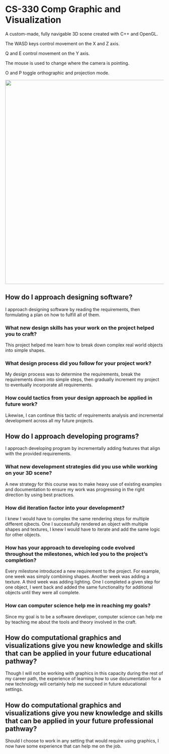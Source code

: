 # CS-330 Comp Graphic and Visualization 
A custom-made, fully navigable 3D scene created with C++ and OpenGL.

The WASD keys control movement on the X and Z axis.

Q and E control movement on the Y axis.

The mouse is used to change where the camera is pointing.

O and P toggle orthographic and projection mode.

<img  src="http://data.bauele.com/cs330-final-project.png" width="650" />

## How do I approach designing software?
I approach designing software by reading the requirements, then formulating a plan on how to fulfill all of them.

###  What new design skills has your work on the project helped you to craft?
This project helped me learn how to break down complex real world objects into simple shapes.

### What design process did you follow for your project work?
My design process was to determine the requirements, break the requirements down into simple steps, then gradually increment my project to eventually incorporate all requirements.

### How could tactics from your design approach be applied in future work?
Likewise, I can continue this tactic of requirements analysis and incremental development across all my future projects.

## How do I approach developing programs?
I approach developing program by incrementally adding features that align with the provided requirements.

### What new development strategies did you use while working on your 3D scene?
A new strategy for this course was to make heavy use of existing examples and documentation to ensure my work was progressing in the right direction by using best practices. 

### How did iteration factor into your development?
I knew I would have to complex the same rendering steps for multiple different ojbects. One I successfully rendered an object with multiple shapes and textures, I knew I would have to iterate and add the same logic for other objects. 

### How has your approach to developing code evolved throughout the milestones, which led you to the project’s completion?
Every milestone introduced a new requirement to the project. For example, one week was simply combining shapes. Another week was adding a texture. A third week was adding lighting. One I completed a given step for one object, I went back and added the same functionality for additional objects until they were all complete. 

### How can computer science help me in reaching my goals?
Since my goal is to be a software developer, computer science can help me by teaching me about the tools and theory involved in the craft.

## How do computational graphics and visualizations give you new knowledge and skills that can be applied in your future educational pathway?
Though I will not be working with graphics in this capacity during the rest of my career path, the experience of learning how to use documentation for a new technology will certainly help me succeed in future educational settings. 

## How do computational graphics and visualizations give you new knowledge and skills that can be applied in your future professional pathway?
Should I choose to work in any setting that would require using graphics, I now have some experience that can help me on the job. 
